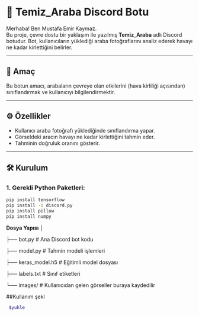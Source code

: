 # 🚗 Temiz_Araba Discord Botu

Merhaba! Ben Mustafa Emir Kaymaz.  
Bu proje, çevre dostu bir yaklaşım ile yazılmış **Temiz_Araba** adlı Discord botudur. Bot, kullanıcıların yüklediği araba fotoğraflarını analiz ederek havayı ne kadar kirlettiğini belirler.

---

## 🎯 Amaç

Bu botun amacı, arabaların çevreye olan etkilerini (hava kirliliği açısından) sınıflandırmak ve kullanıcıyı bilgilendirmektir.

---

## ⚙️ Özellikler

- Kullanıcı araba fotoğrafı yüklediğinde sınıflandırma yapar.
- Görseldeki aracın havayı ne kadar kirlettiğini tahmin eder.
- Tahminin doğruluk oranını gösterir.

---

## 🛠️ Kurulum

### 1. Gerekli Python Paketleri:

```bash
pip install tensorflow
pip install -U discord.py
pip install pillow
pip install numpy
```



**Dosya Yapısı**
│

├── bot.py               # Ana Discord bot kodu

├── model.py             # Tahmin modeli işlemleri

├── keras_model.h5       # Eğitimli model dosyası

├── labels.txt           # Sınıf etiketleri

└── images/              # Kullanıcıdan gelen görseller buraya kaydedilir

##Kullanım şekl
```bash
 $yukle
 

